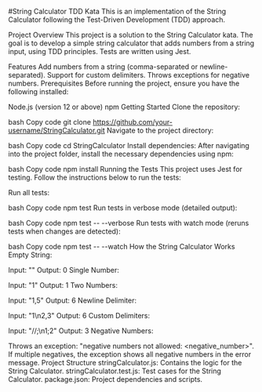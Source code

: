 #String Calculator TDD Kata
This is an implementation of the String Calculator following the Test-Driven Development (TDD) approach.

Project Overview
This project is a solution to the String Calculator kata. The goal is to develop a simple string calculator that adds numbers from a string input, using TDD principles. Tests are written using Jest.

Features
Add numbers from a string (comma-separated or newline-separated).
Support for custom delimiters.
Throws exceptions for negative numbers.
Prerequisites
Before running the project, ensure you have the following installed:

Node.js (version 12 or above)
npm
Getting Started
Clone the repository:

bash
Copy code
git clone https://github.com/your-username/StringCalculator.git
Navigate to the project directory:

bash
Copy code
cd StringCalculator
Install dependencies: After navigating into the project folder, install the necessary dependencies using npm:

bash
Copy code
npm install
Running the Tests
This project uses Jest for testing. Follow the instructions below to run the tests:

Run all tests:

bash
Copy code
npm test
Run tests in verbose mode (detailed output):

bash
Copy code
npm test -- --verbose
Run tests with watch mode (reruns tests when changes are detected):

bash
Copy code
npm test -- --watch
How the String Calculator Works
Empty String:

Input: ""
Output: 0
Single Number:

Input: "1"
Output: 1
Two Numbers:

Input: "1,5"
Output: 6
Newline Delimiter:

Input: "1\n2,3"
Output: 6
Custom Delimiters:

Input: "//;\n1;2"
Output: 3
Negative Numbers:

Throws an exception: "negative numbers not allowed: <negative_number>".
If multiple negatives, the exception shows all negative numbers in the error message.
Project Structure
stringCalculator.js: Contains the logic for the String Calculator.
stringCalculator.test.js: Test cases for the String Calculator.
package.json: Project dependencies and scripts.
